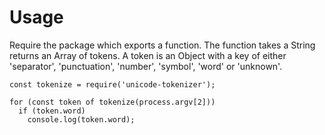 # Usage

Require the package which exports a function. The function takes a String
returns an Array of tokens. A token is an Object with a key of either
'separator', 'punctuation', 'number', 'symbol', 'word' or 'unknown'.

```
const tokenize = require('unicode-tokenizer');

for (const token of tokenize(process.argv[2]))
  if (token.word)
    console.log(token.word);
```
